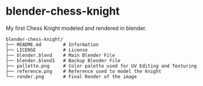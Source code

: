 # blender-chess-knight
My first Chess Knight modeled and rendered in blender.

```
blender-chess-knight/
├── README.md        # Information
├── LICENSE          # License
├── blender.blend    # Main Blender File
├── blender.blend1   # Backup Blender File
├── pallette.png     # Color palette used for UV Editing and Texturing
├── reference.png    # Reference used to model the knight
└── render.png       # Final Render of the image
```
